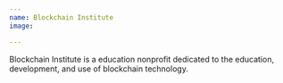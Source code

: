 ```yaml
---
name: Blockchain Institute
image:

---
```


Blockchain Institute is a education nonprofit dedicated to the education, development, and use of blockchain technology.